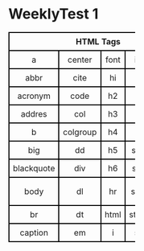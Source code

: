 # WeeklyTest 1
<!DOCTYPE html>
<html>
<head>
  <title>HTML Table Tags</title>
  <style>
    table {
      border-collapse: collapse;
      width: 50%;
    }
    th, td {
      border: 2px solid black;
      padding: 7px;
      text-align: center;
    }
  </style>
</head>
<body>
  <table>
    <tr>
      <th colspan="5">HTML Tags</th>
    </tr>
    <tr>
      <td> a </td>
      <td> center </td>
      <td> font </td>
      <td> img </td>
      <td> sup </td>
    </tr>
    <tr>
      <td> abbr </td>
      <td> cite </td>
      <td> hi</td>
      <td> li</td>
      <td> table </td>
    </tr>
    <tr>
        <td> acronym </td>
        <td>code</td>
        <td>h2 </td>
        <td> ol </td>
        <td> tbody</td>
      </tr>
      <tr>
        <td> addres </td>
        <td> col </td>
        <td> h3 </td>
        <td> p </td>
        <td> td </td>
      </tr>
      <tr>
        <td> b </td>
        <td> colgroup </td>
        <td> h4 </td>
        <td> pre </td>
        <td> tfoot </td>
      </tr>
      <tr>
        <td> big </td>
        <td> dd </td>
        <td> h5 </td>
        <td> small</td>
        <td> th</td>
      </tr>
      <tr>
        <td> blackquote </td>
        <td> div </td>
        <td> h6 </td>
        <td> span </td>
        <td>thead</td>
      </tr>
      <tr>
        <td> body </td>
        <td> dl </td>
        <td> hr </td>
        <td> strike </td>
        <td> tr /td>
      </tr>
      <tr>
        <td> br </td>
        <td> dt </td>
        <td> html </td>
        <td> strong </td>
        <td> tt </td>
      </tr>
      <tr>
        <td> caption </td>
        <td> em </td>
        <td> i </td>
        <td> sub </td>
        <td> u </td>
      </tr>
  </table>
</body>
</html>
